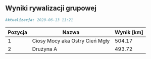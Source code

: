 ## Wyniki rywalizacji grupowej

```markdown
Aktualizacja: 2020-06-13 11:21
```

Pozycja | Nazwa | Wynik [km] |
------------ | -------------  | -------------
 1 |Ciosy Mocy aka Ostry Cień Mgły | 504.17 
 2 |Drużyna A | 493.72